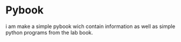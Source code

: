 # Pybook
i am make a simple pybook wich contain information as well as simple python programs from the lab book.

